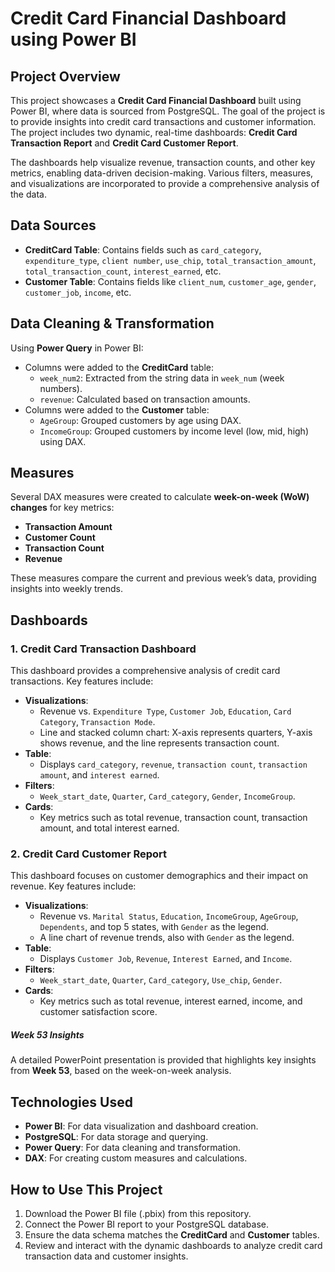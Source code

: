 # Credit Card Financial Dashboard using Power BI

## Project Overview
This project showcases a **Credit Card Financial Dashboard** built using Power BI, where data is sourced from PostgreSQL. The goal of the project is to provide insights into credit card transactions and customer information. The project includes two dynamic, real-time dashboards: **Credit Card Transaction Report** and **Credit Card Customer Report**.

The dashboards help visualize revenue, transaction counts, and other key metrics, enabling data-driven decision-making. Various filters, measures, and visualizations are incorporated to provide a comprehensive analysis of the data.

## Data Sources
- **CreditCard Table**: Contains fields such as `card_category`, `expenditure_type`, `client number`, `use_chip`, `total_transaction_amount`, `total_transaction_count`, `interest_earned`, etc.
- **Customer Table**: Contains fields like `client_num`, `customer_age`, `gender`, `customer_job`, `income`, etc.

## Data Cleaning & Transformation
Using **Power Query** in Power BI:
- Columns were added to the **CreditCard** table:
  - `week_num2`: Extracted from the string data in `week_num` (week numbers).
  - `revenue`: Calculated based on transaction amounts.
- Columns were added to the **Customer** table:
  - `AgeGroup`: Grouped customers by age using DAX.
  - `IncomeGroup`: Grouped customers by income level (low, mid, high) using DAX.

## Measures
Several DAX measures were created to calculate **week-on-week (WoW) changes** for key metrics:
- **Transaction Amount**
- **Customer Count**
- **Transaction Count**
- **Revenue**

These measures compare the current and previous week’s data, providing insights into weekly trends.

## Dashboards

### 1. Credit Card Transaction Dashboard
This dashboard provides a comprehensive analysis of credit card transactions. Key features include:
- **Visualizations**:
  - Revenue vs. `Expenditure Type`, `Customer Job`, `Education`, `Card Category`, `Transaction Mode`.
  - Line and stacked column chart: X-axis represents quarters, Y-axis shows revenue, and the line represents transaction count.
- **Table**:
  - Displays `card_category`, `revenue`, `transaction count`, `transaction amount`, and `interest earned`.
- **Filters**:
  - `Week_start_date`, `Quarter`, `Card_category`, `Gender`, `IncomeGroup`.
- **Cards**:
  - Key metrics such as total revenue, transaction count, transaction amount, and total interest earned.

### 2. Credit Card Customer Report
This dashboard focuses on customer demographics and their impact on revenue. Key features include:
- **Visualizations**:
  - Revenue vs. `Marital Status`, `Education`, `IncomeGroup`, `AgeGroup`, `Dependents`, and top 5 states, with `Gender` as the legend.
  - A line chart of revenue trends, also with `Gender` as the legend.
- **Table**:
  - Displays `Customer Job`, `Revenue`, `Interest Earned`, and `Income`.
- **Filters**:
  - `Week_start_date`, `Quarter`, `Card_category`, `Use_chip`, `Gender`.
- **Cards**:
  - Key metrics such as total revenue, interest earned, income, and customer satisfaction score.

##### Week 53 Insights
A detailed PowerPoint presentation is provided that highlights key insights from **Week 53**, based on the week-on-week analysis.

## Technologies Used
- **Power BI**: For data visualization and dashboard creation.
- **PostgreSQL**: For data storage and querying.
- **Power Query**: For data cleaning and transformation.
- **DAX**: For creating custom measures and calculations.

## How to Use This Project
1. Download the Power BI file (.pbix) from this repository.
2. Connect the Power BI report to your PostgreSQL database.
3. Ensure the data schema matches the **CreditCard** and **Customer** tables.
4. Review and interact with the dynamic dashboards to analyze credit card transaction data and customer insights.


